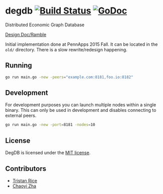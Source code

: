 # degdb [![Build Status](https://travis-ci.org/degdb/degdb.svg?branch=master)](https://travis-ci.org/degdb/degdb) [![GoDoc](https://godoc.org/github.com/degdb/degdb?status.svg)](https://godoc.org/github.com/degdb/degdb)

Distributed Economic Graph Database

[Design Doc/Ramble](https://docs.google.com/document/d/1Z1zUMOGzsBLOU1JoeY-CLFI9eSMajrnQraBvSybjP8I/edit)

Initial implementation done at PennApps 2015 Fall. It can be located in the `old/` directory. There is a slow rewrite/redesign happening.

## Running
```bash
go run main.go -new -peers="example.com:8181,foo.io:8182"
```

## Development
For development purposes you can launch multiple nodes within a single binary. This can only be used in development and disables connecting to external peers.
```bash
go run main.go -new -port=8181 -nodes=10
```

## License

DegDB is licensed under the [MIT license](https://opensource.org/licenses/MIT).

## Contributors

* [Tristan Rice](https://fn.lc)
* [Chaoyi Zha](https://github.com/cydrobolt)
